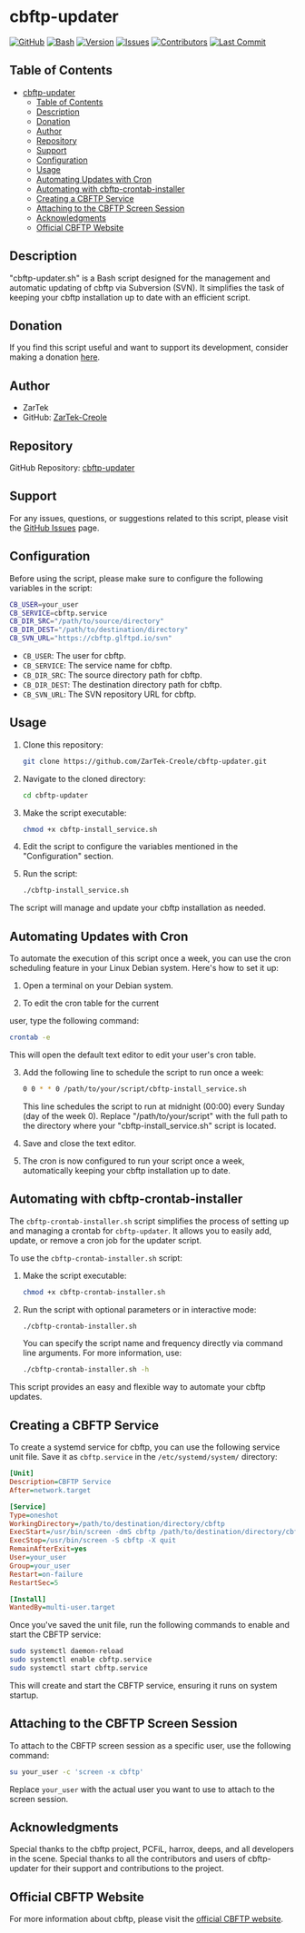# cbftp-updater

[![GitHub](https://img.shields.io/github/license/ZarTek-Creole/cbftp-updater)](https://github.com/ZarTek-Creole/cbftp-updater)
[![Bash](https://img.shields.io/badge/Language-Bash-blue)](https://en.wikipedia.org/wiki/Bash_(Unix_shell))
[![Version](https://img.shields.io/badge/Version-1.0.0-brightgreen)](https://github.com/ZarTek-Creole/cbftp-updater/releases)
[![Issues](https://img.shields.io/github/issues/ZarTek-Creole/cbftp-updater)](https://github.com/ZarTek-Creole/cbftp-updater/issues)
[![Contributors](https://img.shields.io/github/contributors/ZarTek-Creole/cbftp-updater)](https://github.com/ZarTek-Creole/cbftp-updater/graphs/contributors)
[![Last Commit](https://img.shields.io/github/last-commit/ZarTek-Creole/cbftp-updater)](https://github.com/ZarTek-Creole/cbftp-updater/commits/main)

## Table of Contents

- [cbftp-updater](#cbftp-updater)
  - [Table of Contents](#table-of-contents)
  - [Description](#description)
  - [Donation](#donation)
  - [Author](#author)
  - [Repository](#repository)
  - [Support](#support)
  - [Configuration](#configuration)
  - [Usage](#usage)
  - [Automating Updates with Cron](#automating-updates-with-cron)
  - [Automating with cbftp-crontab-installer](#automating-with-cbftp-crontab-installer)
  - [Creating a CBFTP Service](#creating-a-cbftp-service)
  - [Attaching to the CBFTP Screen Session](#attaching-to-the-cbftp-screen-session)
  - [Acknowledgments](#acknowledgments)
  - [Official CBFTP Website](#official-cbftp-website)

## Description

"cbftp-updater.sh" is a Bash script designed for the management and automatic updating of cbftp via Subversion (SVN). It simplifies the task of keeping your cbftp installation up to date with an efficient script.

## Donation

If you find this script useful and want to support its development, consider making a donation [here](https://github.com/ZarTek-Creole/DONATE).

## Author

- ZarTek
- GitHub: [ZarTek-Creole](https://github.com/ZarTek-Creole)

## Repository

GitHub Repository: [cbftp-updater](https://github.com/ZarTek-Creole/cbftp-updater)

## Support

For any issues, questions, or suggestions related to this script, please visit the [GitHub Issues](https://github.com/ZarTek-Creole/cbftp-updater/issues) page.

## Configuration

Before using the script, please make sure to configure the following variables in the script:

```bash
CB_USER=your_user
CB_SERVICE=cbftp.service
CB_DIR_SRC="/path/to/source/directory"
CB_DIR_DEST="/path/to/destination/directory"
CB_SVN_URL="https://cbftp.glftpd.io/svn"
```

- `CB_USER`: The user for cbftp.
- `CB_SERVICE`: The service name for cbftp.
- `CB_DIR_SRC`: The source directory path for cbftp.
- `CB_DIR_DEST`: The destination directory path for cbftp.
- `CB_SVN_URL`: The SVN repository URL for cbftp.

## Usage

1. Clone this repository:

   ```bash
   git clone https://github.com/ZarTek-Creole/cbftp-updater.git
   ```

2. Navigate to the cloned directory:

   ```bash
   cd cbftp-updater
   ```

3. Make the script executable:

   ```bash
   chmod +x cbftp-install_service.sh
   ```

4. Edit the script to configure the variables mentioned in the "Configuration" section.

5. Run the script:

   ```bash
   ./cbftp-install_service.sh
   ```

The script will manage and update your cbftp installation as needed.

## Automating Updates with Cron

To automate the execution of this script once a week, you can use the cron scheduling feature in your Linux Debian system. Here's how to set it up:

1. Open a terminal on your Debian system.

2. To edit the cron table for the current

 user, type the following command:

   ```bash
   crontab -e
   ```

   This will open the default text editor to edit your user's cron table.

3. Add the following line to schedule the script to run once a week:

   ```bash
   0 0 * * 0 /path/to/your/script/cbftp-install_service.sh
   ```

   This line schedules the script to run at midnight (00:00) every Sunday (day of the week 0). Replace "/path/to/your/script" with the full path to the directory where your "cbftp-install_service.sh" script is located.

4. Save and close the text editor.

5. The cron is now configured to run your script once a week, automatically keeping your cbftp installation up to date.

## Automating with cbftp-crontab-installer

The `cbftp-crontab-installer.sh` script simplifies the process of setting up and managing a crontab for `cbftp-updater`. It allows you to easily add, update, or remove a cron job for the updater script.

To use the `cbftp-crontab-installer.sh` script:

1. Make the script executable:

   ```bash
   chmod +x cbftp-crontab-installer.sh
   ```

2. Run the script with optional parameters or in interactive mode:

   ```bash
   ./cbftp-crontab-installer.sh
   ```

   You can specify the script name and frequency directly via command line arguments. For more information, use:

   ```bash
   ./cbftp-crontab-installer.sh -h
   ```

This script provides an easy and flexible way to automate your cbftp updates.

## Creating a CBFTP Service

To create a systemd service for cbftp, you can use the following service unit file. Save it as `cbftp.service` in the `/etc/systemd/system/` directory:

```ini
[Unit]
Description=CBFTP Service
After=network.target

[Service]
Type=oneshot
WorkingDirectory=/path/to/destination/directory/cbftp
ExecStart=/usr/bin/screen -dmS cbftp /path/to/destination/directory/cbftp/cbftp
ExecStop=/usr/bin/screen -S cbftp -X quit
RemainAfterExit=yes
User=your_user
Group=your_user
Restart=on-failure
RestartSec=5

[Install]
WantedBy=multi-user.target
```

Once you've saved the unit file, run the following commands to enable and start the CBFTP service:

```bash
sudo systemctl daemon-reload
sudo systemctl enable cbftp.service
sudo systemctl start cbftp.service
```

This will create and start the CBFTP service, ensuring it runs on system startup.

## Attaching to the CBFTP Screen Session

To attach to the CBFTP screen session as a specific user, use the following command:

```bash
su your_user -c 'screen -x cbftp'
```

Replace `your_user` with the actual user you want to use to attach to the screen session.

## Acknowledgments

Special thanks to the cbftp project, PCFiL, harrox, deeps, and all developers in the scene.
Special thanks to all the contributors and users of cbftp-updater for their support and contributions to the project.

## Official CBFTP Website

For more information about cbftp, please visit the [official CBFTP website](https://cbftp.glftpd.io/).
